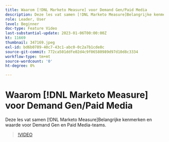 ```yaml
---
title: Waarom [!DNL Marketo Measure] voor Demand Gen/Paid Media
description: Deze les vat samen [!DNL Marketo Measure]Belangrijke kenmerken en waarde voor Demand Gen en Paid Media-teams.
role: Leader, User
level: Beginner
doc-type: Feature Video
last-substantial-update: 2023-01-06T00:00:00Z
kt: 11669
thumbnail: 347169.jpeg
exl-id: bd6b0789-40c7-43c1-abc0-0c2a7b1cde8c
source-git-commit: 772ca501ddfe02d4c9f06580989d97d10d8c3334
workflow-type: tm+mt
source-wordcount: '0'
ht-degree: 0%

---
```


# Waarom [!DNL Marketo Measure] voor Demand Gen/Paid Media

Deze les vat samen [!DNL Marketo Measure]Belangrijke kenmerken en waarde voor Demand Gen en Paid Media-teams.

>[!VIDEO](https://video.tv.adobe.com/v/347169/?quality=12&learn=on)
